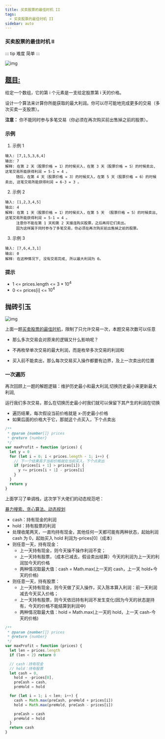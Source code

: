 ```yaml
---
title: 买卖股票的最佳时机 II
tags:
  - 买卖股票的最佳时机 II
sidebar: auto
---
```


### 买卖股票的最佳时机 II

::: tip 难度
简单
:::

![img](http://qiniu.gaowenju.com/leecode/banner/more-006.jpg)

## [题目:](https://leetcode-cn.com/problems/best-time-to-buy-and-sell-stock-ii/)

给定一个数组，它的第 i 个元素是一支给定股票第 i 天的价格。

设计一个算法来计算你所能获取的最大利润。你可以尽可能地完成更多的交易（多次买卖一支股票）。

**注意：** 你不能同时参与多笔交易（你必须在再次购买前出售掉之前的股票）。

### 示例

1. 示例 1

```
输入: [7,1,5,3,6,4]
输出: 7
解释: 在第 2 天（股票价格 = 1）的时候买入，在第 3 天（股票价格 = 5）的时候卖出, 这笔交易所能获得利润 = 5-1 = 4 。
     随后，在第 4 天（股票价格 = 3）的时候买入，在第 5 天（股票价格 = 6）的时候卖出, 这笔交易所能获得利润 = 6-3 = 3 。
```

2. 示例 2

```
输入: [1,2,3,4,5]
输出: 4
解释: 在第 1 天（股票价格 = 1）的时候买入，在第 5 天 （股票价格 = 5）的时候卖出, 这笔交易所能获得利润 = 5-1 = 4 。
     注意你不能在第 1 天和第 2 天接连购买股票，之后再将它们卖出。
     因为这样属于同时参与了多笔交易，你必须在再次购买前出售掉之前的股票。
```

3. 示例 3

```
输入: [7,6,4,3,1]
输出: 0
解释: 在这种情况下, 没有交易完成, 所以最大利润为 0。
```

### 提示

- 1 <= prices.length <= 3 \* $10^4$
- 0 <= prices[i] <= $10^4$

## 抛砖引玉

![img](http://qiniu.gaowenju.com/leecode/more-006.png)

上面一题[买卖股票的最佳时机](./more-005.md)，限制了只允许交易一次，本题交易次数可以任意

- 那么多次交易会对原来的逻辑又什么影响呢？

- 不再枚举单次交易的最大利润，而是枚举多次交易的利润和
- 买入前不能卖出，那么每次交易买入操作都要有边界，及上一次卖出的位置

### 一次遍历

再次回顾上一题的解题逻辑：维护历史最小和最大利润,切换历史最小来更新最大利润,

运行我们多次交易，那么在切换历史最小时我们就可以保留下其产生的利润在切换

- 遍历结果，每次假设当前价格就是 x-历史最小价格
- 如果后面的价格大于它，那就这个点买入，下个点卖出

```javascript
/**
 * @param {number[]} prices
 * @return {number}
 */
var maxProfit = function (prices) {
  let y = 0
  for (let i = 0; i < prices.length - 1; i++) {
    // 下一个结果高于当前价格就在当前买入，下个点卖出
    if (prices[i + 1] > prices[i]) {
      y += prices[i + 1] - prices[i]
    }
  }
  return y
}
```

上面学习了单调栈，这次学下大佬们的动态规范吧：

[暴力搜索、贪心算法、动态规划](https://leetcode-cn.com/problems/best-time-to-buy-and-sell-stock-ii/solution/tan-xin-suan-fa-by-liweiwei1419-2/)

- cash：持有现金的利润
- hold：持有股票的利润
- 处理收尾两天，一直均持有现金，其他任何一天都可能有两种状态，起始利润 cash 为 0，起始买入 hold 利润为-prices[0]（成本）
- 则任意一天，持有现金：
  - 上一天持有现金，则今天操不操作利润不变；
  - 上一天持有股票，（成本已减去，假设卖出结算）今天的利润为上一天的利润加今天的价格
  - 两种情况取最大值：cash = Math.max(上一天的 cash，上一天 hold+今天的价格)
- 则任意一天，持有股票：
  - 上一天持有现金，则今天做了买入操作，买入陈本算入利润：前一天利润减去今天买入价格；
  - 上一天持有股票，则今天依旧持有利润不发生变化(因为今天的状态是持有，今天的价格不能结算到利润中)
  - 两种情况取最大值：hold = Math.max(上一天的 hold，上一天 cash-今天的价格)

```javascript
/**
 * @param {number[]} prices
 * @return {number}
 */
var maxProfit = function (prices) {
  let len = prices.length
  if (len < 2) return 0

  // cash：持有现金
  // hold：持有股票
  let cash = 0,
    hold = -prices[0],
    preCash = cash,
    preHold = hold

  for (let i = 1; i < len; i++) {
    cash = Math.max(preCash, preHold + prices[i])
    hold = Math.max(preHold, preCash - prices[i])

    preCash = cash
    preHold = hold
  }
  return cash
}
```

